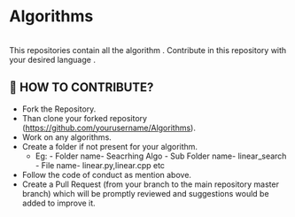 # Algorithms
<br>
This repositories contain all the algorithm .
Contribute in this repository with your desired language . 

## 🤝 HOW TO CONTRIBUTE?
- Fork the Repository.
- Than clone your forked repository (https://github.com/yourusername/Algorithms).
- Work on any algorithms.
- Create a folder if not present for your algorithm.
  - Eg: - Folder name- Seacrhing Algo
        - Sub Folder name- linear_search
        - File name- linear.py,linear.cpp etc
- Follow the code of conduct as mention above.
- Create a Pull Request (from your branch to the main repository master branch) which will be promptly reviewed and suggestions would be added to improve it.





